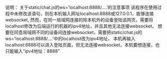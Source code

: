 说明：
  关于static/chat.js的ws='localhost:8888/....'的注意事项
  该程序在使用过程中未修改该语句，则在本机输入网址localhost:8888或127.0.0.1，能够连接websocket,
  然而，在同一局域网连接的除本机外的设备登陆该网页，需要将localhost修改为后端运行的机器的ipv4地址，并且其他无法连接websocket。
  想要在同意局域网不同的设备间连接websocket，需要把static/chat.js的ws='localhost:8888/....'中的localhost改为ipv4地址，
  本机再输入localhost:8888可以进入登陆页面，但无法连接websocket，本机要想连接，也只能输入“ipv4地址：8888”
